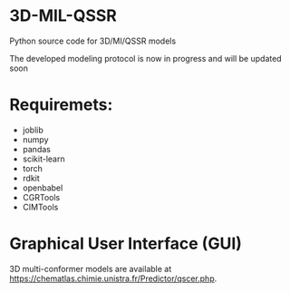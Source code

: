 # 3D-MIL-QSSR
Python source code for 3D/MI/QSSR models

The developed modeling protocol is now in progress and will be updated soon

# Requiremets:
* joblib
* numpy
* pandas
* scikit-learn
* torch
* rdkit
* openbabel
* CGRTools
* CIMTools

# Graphical User Interface (GUI)
3D multi-conformer models are available at https://chematlas.chimie.unistra.fr/Predictor/qscer.php.



